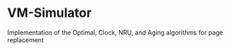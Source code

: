 # VM-Simulator
Implementation of the Optimal, Clock, NRU, and Aging algorithms for page replacement
